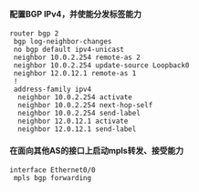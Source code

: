 #### 配置BGP IPv4，并使能分发标签能力

```text
router bgp 2
 bgp log-neighbor-changes
 no bgp default ipv4-unicast
 neighbor 10.0.2.254 remote-as 2
 neighbor 10.0.2.254 update-source Loopback0
 neighbor 12.0.12.1 remote-as 1
 !
 address-family ipv4
  neighbor 10.0.2.254 activate
  neighbor 10.0.2.254 next-hop-self
  neighbor 10.0.2.254 send-label
  neighbor 12.0.12.1 activate
  neighbor 12.0.12.1 send-label
```

#### 在面向其他AS的接口上启动mpls转发、接受能力

```text
interface Ethernet0/0
 mpls bgp forwarding

```
